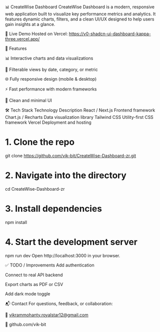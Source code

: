 📊 CreateWise Dashboard
CreateWise Dashboard is a modern, responsive web application built to visualize key performance metrics and analytics. It features dynamic charts, filters, and a clean UI/UX designed to help users gain insights at a glance.



🚀 Live Demo
Hosted on Vercel:
https://v0-shadcn-ui-dashboard-kappa-three.vercel.app/




📁 Features

📊 Interactive charts and data visualizations

📅 Filterable views by date, category, or metric

🌐 Fully responsive design (mobile & desktop)

⚡ Fast performance with modern frameworks

🌈 Clean and minimal UI

🛠 Tech Stack
Technology	Description
React / Next.js	Frontend framework
Chart.js / Recharts	Data visualization library
Tailwind CSS	Utility-first CSS framework
Vercel	Deployment and hosting


# 1. Clone the repo
git clone https://github.com/vik-bit/CreateWise-Dashboard-zr.git

# 2. Navigate into the directory
cd CreateWise-Dashboard-zr

# 3. Install dependencies
npm install

# 4. Start the development server
npm run dev
Open http://localhost:3000 in your browser.


✅ TODO / Improvements
 Add authentication

 Connect to real API backend

 Export charts as PDF or CSV

 Add dark mode toggle

📬 Contact
For questions, feedback, or collaboration:

📧 vikrammohanty.royalstar12@gmail.com

🐙 github.com/vik-bit

